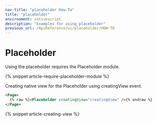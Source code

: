 ```yaml
---
nav-title: "placeholder How-To"
title: "placeholder"
environment: nativescript
description: "Examples for using placeholder"
previous_url: /ApiReference/ui/placeholder/HOW-TO
---
```


# Placeholder

Using the placeholder requires the Placeholder module.

{% snippet article-require-placeholder-module %}

Creating native view for the Placeholder using creatingView event.

``` XML
<Page>
  {% raw %}<Placeholder creatingView="creatingView" />{% endraw %}
</Page>
```

{% snippet article-creating-view %}
